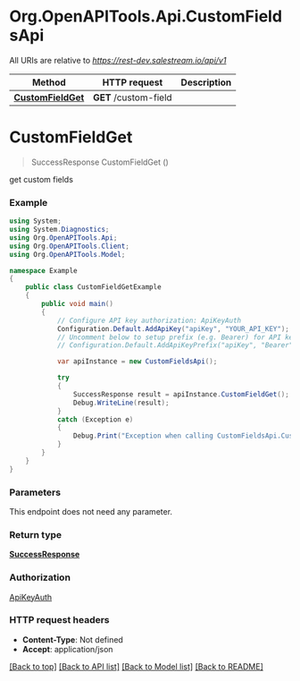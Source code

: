 # Org.OpenAPITools.Api.CustomFieldsApi

All URIs are relative to *https://rest-dev.salestream.io/api/v1*

Method | HTTP request | Description
------------- | ------------- | -------------
[**CustomFieldGet**](CustomFieldsApi.md#customfieldget) | **GET** /custom-field | 


<a name="customfieldget"></a>
# **CustomFieldGet**
> SuccessResponse CustomFieldGet ()



get custom fields

### Example
```csharp
using System;
using System.Diagnostics;
using Org.OpenAPITools.Api;
using Org.OpenAPITools.Client;
using Org.OpenAPITools.Model;

namespace Example
{
    public class CustomFieldGetExample
    {
        public void main()
        {
            // Configure API key authorization: ApiKeyAuth
            Configuration.Default.AddApiKey("apiKey", "YOUR_API_KEY");
            // Uncomment below to setup prefix (e.g. Bearer) for API key, if needed
            // Configuration.Default.AddApiKeyPrefix("apiKey", "Bearer");

            var apiInstance = new CustomFieldsApi();

            try
            {
                SuccessResponse result = apiInstance.CustomFieldGet();
                Debug.WriteLine(result);
            }
            catch (Exception e)
            {
                Debug.Print("Exception when calling CustomFieldsApi.CustomFieldGet: " + e.Message );
            }
        }
    }
}
```

### Parameters
This endpoint does not need any parameter.

### Return type

[**SuccessResponse**](SuccessResponse.md)

### Authorization

[ApiKeyAuth](../README.md#ApiKeyAuth)

### HTTP request headers

 - **Content-Type**: Not defined
 - **Accept**: application/json

[[Back to top]](#) [[Back to API list]](../README.md#documentation-for-api-endpoints) [[Back to Model list]](../README.md#documentation-for-models) [[Back to README]](../README.md)

